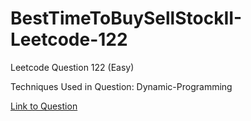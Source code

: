# BestTimeToBuySellStockII-Leetcode-122

Leetcode Question 122 (Easy)

Techniques Used in Question:
Dynamic-Programming

[Link to Question](https://leetcode.com/problems/best-time-to-buy-and-sell-stock-ii/)

